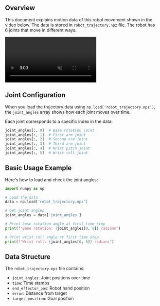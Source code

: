 ## Overview
This document explains motion data of this robot movement shown in the video below. The data is stored in `robot_trajectory.npz` file. The robot has 6 joints that move in different ways.

<div><video controls src="robot_movement.mp4" muted="false"></video></div>

## Joint Configuration
When you load the trajectory data using `np.load('robot_trajectory.npz')`, the `joint_angles` array shows how each joint moves over time.

Each joint corresponds to a specific index in the data:
```python
joint_angles[:, 0]  # Base rotation joint
joint_angles[:, 1]  # First arm joint
joint_angles[:, 2]  # Second arm joint
joint_angles[:, 3]  # Third arm joint
joint_angles[:, 4]  # Wrist pitch joint
joint_angles[:, 5]  # Wrist roll joint
```

## Basic Usage Example
Here's how to load and check the joint angles:

```python
import numpy as np

# Load the data
data = np.load('robot_trajectory.npz')

# Get joint angles
joint_angles = data['joint_angles']

# Print base rotation angle at first time step
print(f"Base rotation: {joint_angles[0, 0]} radians")

# Print wrist roll angle at first time step
print(f"Wrist roll: {joint_angles[0, 5]} radians")
```

## Data Structure
The `robot_trajectory.npz` file contains:
- `joint_angles`: Joint positions over time
- `time`: Time stamps
- `end_effector_pos`: Robot hand position
- `error`: Distance from target
- `target_position`: Goal position